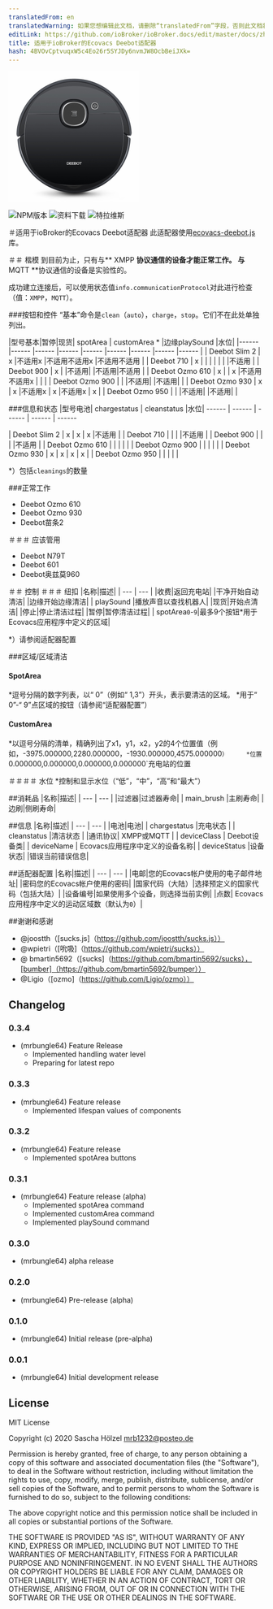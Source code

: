 ```yaml
---
translatedFrom: en
translatedWarning: 如果您想编辑此文档，请删除“translatedFrom”字段，否则此文档将再次自动翻译
editLink: https://github.com/ioBroker/ioBroker.docs/edit/master/docs/zh-cn/adapterref/iobroker.ecovacs-deebot/README.md
title: 适用于ioBroker的Ecovacs Deebot适配器
hash: 4BVOvCptvuqxW5c4Eo26r5SYJDy6nvmJW8OcbBeiJXk=
---
```

![商标](../../../en/adapterref/iobroker.ecovacs-deebot/admin/ecovacs-deebot.png)

![NPM版本](http://img.shields.io/npm/v/iobroker.ecovacs-deebot.svg)
![资料下载](https://img.shields.io/npm/dm/iobroker.ecovacs-deebot.svg)
![特拉维斯](https://travis-ci.org/mrbungle64/ioBroker.ecovacs-deebot.svg?branch=master)

＃适用于ioBroker的Ecovacs Deebot适配器
此适配器使用[ecovacs-deebot.js](https://github.com/mrbungle64/ecovacs-deebot.js)库。

＃＃ 楷模
到目前为止，只有与** XMPP **协议通信的设备才能正常工作。
与** MQTT **协议通信的设备是实验性的。

成功建立连接后，可以使用状态值`info.communicationProtocol`对此进行检查（值：`XMPP`，`MQTT`）。

###按钮和控件
“基本”命令是`clean`（`auto`），`charge`，`stop`。它们不在此处单独列出。

|型号基本|暂停|现货| spotArea | customArea * |边缘playSound |水位|
|------ |------ |------ |------ |------ |------ |------ |------ |------ |
| Deebot Slim 2 | x |不适用x |不适用不适用x |不适用不适用 |
| Deebot 710 | x | | | | | | |不适用 |
| Deebot 900 | x | |不适用| |不适用|不适用 |
| Deebot Ozmo 610 | x | | x |不适用不适用x | | |
| Deebot Ozmo 900 | | |不适用| |不适用| |
| Deebot Ozmo 930 | x | x |不适用x | x |不适用x | x |
| Deebot Ozmo 950 | | |不适用| |不适用| |

###信息和状态
|型号电池| chargestatus | cleanstatus |水位| ------ | ------ | ------ | ------ | ------

| Deebot Slim 2 | x | x | x |不适用 |
| Deebot 710 | | | |不适用 |
| Deebot 900 | | | |不适用 |
| Deebot Ozmo 610 | | | | |
| Deebot Ozmo 900 | | | | |
| Deebot Ozmo 930 | x | x | x | x |
| Deebot Ozmo 950 | | | | |

*）包括`cleanings`的数量

###正常工作
* Deebot Ozmo 610
* Deebot Ozmo 930
* Deebot苗条2

＃＃＃ 应该管用
* Deebot N79T
* Deebot 601
* Deebot奥兹莫960

＃＃ 控制
＃＃＃ 纽扣
|名称|描述|
| --- | --- |
|收费|返回充电站|
|干净开始自动清洁|
|边缘开始边缘清洁|
| playSound |播放声音以查找机器人|
|现货|开始点清洁|
|停止|停止清洁过程|
|暂停|暂停清洁过程|
| spotArea`0`-`9`|最多9个按钮*用于Ecovacs应用程序中定义的区域|

*）请参阅适配器配置

###区域/区域清洁
#### SpotArea
*逗号分隔的数字列表，以“ 0”（例如“ 1,3”）开头，表示要清洁的区域。
*用于“ 0”-“ 9”点区域的按钮（请参阅“适配器配置”）

#### CustomArea
*以逗号分隔的清单，精确列出了x1，y1，x2，y2的4个位置值（例如，-3975.000000,2280.000000，-1930.000000,4575.000000`）
    *位置`0.000000,0.000000,0.000000,0.000000`充电站的位置

＃＃＃＃ 水位
*控制和显示水位（“低”，“中”，“高”和“最大”）

##消耗品
|名称|描述|
| --- | --- |
|过滤器|过滤器寿命|
| main_brush |主刷寿命|
|边刷|侧刷寿命|

##信息
|名称|描述|
| --- | --- |
|电池|电池|
| chargestatus |充电状态 |
| cleanstatus |清洁状态 |
|通讯协议| XMPP或MQTT |
| deviceClass | Deebot设备类|
| deviceName | Ecovacs应用程序中定义的设备名称|
| deviceStatus |设备状态|
|错误当前错误信息|

##适配器配置
|名称|描述|
| --- | --- |
|电邮|您的Ecovacs帐户使用的电子邮件地址|
|密码您的Ecovacs帐户使用的密码|
|国家代码（大陆）|选择预定义的国家代码（包括大陆）|
|设备编号|如果使用多个设备，则选择当前实例|
|点数| Ecovacs应用程序中定义的运动区域数（默认为`0`）|

##谢谢和感谢
* @joostth（[sucks.js]（https://github.com/joostth/sucks.js））
* @wpietri（[吮吸]（https://github.com/wpietri/sucks））
* @ bmartin5692（[sucks]（https://github.com/bmartin5692/sucks），[bumber]（https://github.com/bmartin5692/bumper））
* @Ligio（[ozmo]（https://github.com/Ligio/ozmo））

## Changelog

### 0.3.4
* (mrbungle64) Feature Release
   * Implemented handling water level
   * Preparing for latest repo

### 0.3.3
* (mrbungle64) Feature release
   * Implemented lifespan values of components
   
### 0.3.2
* (mrbungle64) Feature release
   * Implemented spotArea buttons
   
### 0.3.1
* (mrbungle64) Feature release (alpha)
   * Implemented spotArea command
   * Implemented customArea command
   * Implemented playSound command
   
### 0.3.0
* (mrbungle64) alpha release

### 0.2.0
* (mrbungle64) Pre-release (alpha)

### 0.1.0
* (mrbungle64) Initial release (pre-alpha)

### 0.0.1
* (mrbungle64) Initial development release

## License
MIT License

Copyright (c) 2020 Sascha Hölzel <mrb1232@posteo.de>

Permission is hereby granted, free of charge, to any person obtaining a copy
of this software and associated documentation files (the "Software"), to deal
in the Software without restriction, including without limitation the rights
to use, copy, modify, merge, publish, distribute, sublicense, and/or sell
copies of the Software, and to permit persons to whom the Software is
furnished to do so, subject to the following conditions:

The above copyright notice and this permission notice shall be included in all
copies or substantial portions of the Software.

THE SOFTWARE IS PROVIDED "AS IS", WITHOUT WARRANTY OF ANY KIND, EXPRESS OR
IMPLIED, INCLUDING BUT NOT LIMITED TO THE WARRANTIES OF MERCHANTABILITY,
FITNESS FOR A PARTICULAR PURPOSE AND NONINFRINGEMENT. IN NO EVENT SHALL THE
AUTHORS OR COPYRIGHT HOLDERS BE LIABLE FOR ANY CLAIM, DAMAGES OR OTHER
LIABILITY, WHETHER IN AN ACTION OF CONTRACT, TORT OR OTHERWISE, ARISING FROM,
OUT OF OR IN CONNECTION WITH THE SOFTWARE OR THE USE OR OTHER DEALINGS IN THE
SOFTWARE.